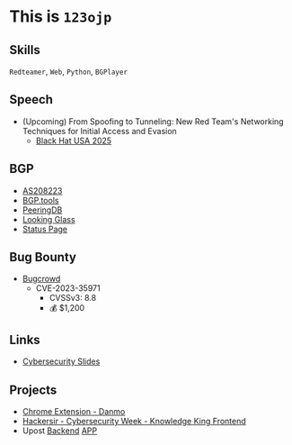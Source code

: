 
# This is `123ojp`
## Skills
`Redteamer`, `Web`, `Python`, `BGPlayer`

## Speech
- (Upcoming) From Spoofing to Tunneling: New Red Team's Networking Techniques for Initial Access and Evasion  
  - [Black Hat USA 2025](https://www.blackhat.com/us-25/briefings/schedule/#from-spoofing-to-tunneling-new-red-teams-networking-techniques-for-initial-access-and-evasion-44678)

## BGP
- [AS208223](https://as208223.eu.org)
- [BGP.tools](https://bgp.tools/as/208223#asinfo)
- [PeeringDB](https://www.peeringdb.com/net/29521)
- [Looking Glass](https://lg.as208223.eu.org/)
- [Status Page](https://status.as208223.eu.org/)

## Bug Bounty
- [Bugcrowd](https://bugcrowd.com/123ojp)
  - CVE-2023-35971
    - CVSSv3: 8.8
    - 💰 $1,200

## Links
- [Cybersecurity Slides](https://slides.foxo.tw/)

## Projects
- [Chrome Extension - Danmo](https://chrome.google.com/webstore/detail/%E5%BD%88%E5%B9%95/nkppbninkacnenkkdmogmokdpekgjkpo/)
- [Hackersir - Cybersecurity Week - Knowledge King Frontend](https://king.foxo.tw/)
- Upost [Backend](https://github.com/123ojp/Upost-Backend) [APP](https://github.com/123ojp/Upost-AndroidApp)
